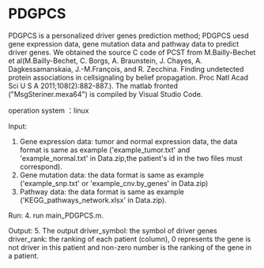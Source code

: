 # PDGPCS
PDGPCS is a personalized driver genes prediction method;
PDGPCS uesd gene expression data, gene mutation data and pathway data to predict driver genes.
We obtained the source C code of PCST from M.Bailly-Bechet et al(M.Bailly-Bechet, C. Borgs, A. Braunstein, J. Chayes, 
A. Dagkessamanskaia, J.-M.François, and R. Zecchina. Finding undetected protein associations in 
cellsignaling by belief propagation. Proc Natl Acad Sci U S A 2011;108(2):882-887.).
The matlab fronted ("MsgSteriner.mexa64") is compiled by Visual Studio Code.

operation system ：linux

Input:
1. Gene expression data: tumor and normal expression data, the data format is same as example
                        ('example_tumor.txt' and 'example_normal.txt' in Data.zip,the patient's id in the two files must correspond).
2. Gene mutation data: the data format is same as example ('example_snp.txt' or 'example_cnv.by_genes' in Data.zip)
3. Pathway data: the data format is same as example ('KEGG_pathways_network.xlsx' in Data.zip). 
                 
Run:
4. run main_PDGPCS.m.

Output:
5. The output driver_symbol: the symbol of driver genes
              driver_rank: the ranking of each patient (column), 0 represents the gene is not driver in this patient and 
                           non-zero number is the ranking of the gene in a patient.
